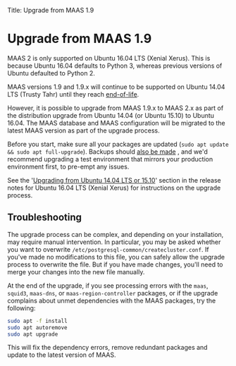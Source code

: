 Title: Upgrade from MAAS 1.9

# Upgrade from MAAS 1.9

MAAS 2 is only supported on Ubuntu 16.04 LTS (Xenial Xerus). This is because 
Ubuntu 16.04 defaults to Python 3, whereas previous versions of Ubuntu defaulted
to Python 2.

MAAS versions 1.9 and 1.9.x will continue to be supported on Ubuntu 14.04 LTS
(Trusty Tahr) until they reach [end-of-life](https://wiki.ubuntu.com/Releases).

However, it is possible to upgrade from MAAS 1.9.x to MAAS 2.x as part of the
distribution upgrade from Ubuntu 14.04 (or Ubuntu 15.10) to Ubuntu 16.04. The
MAAS database and MAAS configuration will be migrated to the latest MAAS
version as part of the upgrade process.

Before you start, make sure all your packages are updated (`sudo apt update &&
sudo apt full-upgrade`). Backups should [also be
made](https://help.ubuntu.com/14.04/serverguide/backups.html) , and we'd
recommend upgrading a test environment that mirrors your production
environment first, to pre-empt any issues.

See the '[Upgrading from Ubuntu 14.04 LTS or
15.10](https://wiki.ubuntu.com/XenialXerus/ReleaseNotes#Upgrading_from_Ubuntu_14.04_LTS_or_15.10)' 
section in the release notes for Ubuntu 16.04 LTS (Xenial Xerus) for
instructions on the upgrade process.

## Troubleshooting

The upgrade process can be complex, and depending on your installation, may
require manual intervention. In particular, you may be asked whether you want
to overwrite `/etc/postgresql-common/createcluster.conf`. If you've made no
modifications to this file, you can safely allow the upgrade process to
overwrite the file. But if you have made changes, you'll need to merge your
changes into the new file manually. 

At the end of the upgrade, if you see processing errors with the `maas`,
`squid3`, `maas-dns`, or `maas-region-controller` packages, or if the upgrade
complains about unmet dependencies with the MAAS packages, try the following:

```bash
sudo apt -f install
sudo apt autoremove
sudo apt upgrade
```
This will fix the dependency errors, remove redundant packages and update to
the latest version of MAAS.
